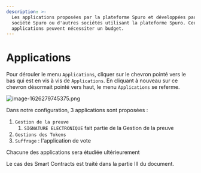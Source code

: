 ```yaml
---
description: >-
  Les applications proposées par la plateforme Spuro et développées par la
  société Spuro ou d'autres sociétés utilisant la plateforme Spuro. Certaines
  applications peuvent nécessiter un budget.
---
```


# Applications

Pour dérouler le menu `Applications`, cliquer sur le chevron pointé vers le bas qui est en vis à vis de `Applications`. En cliquant à nouveau sur ce chevron désormait pointé vers haut, le menu `Applications` se referme.

![image-1626279745375.png](https://firebasestorage.googleapis.com/v0/b/gitbook-x-prod.appspot.com/o/spaces%2F-MfgAWt6RHd0LmSKPh4l-543285762%2Fuploads%2F5seJALSevdliC02LaxWu%2Ffile.png?alt=media)

Dans notre configuration, 3 applications sont proposées :

1. `Gestion de la preuve`
   1. `SIGNATURE ELECTRONIQUE` fait partie de la Gestion de la preuve
2. `Gestions des Tokens`
3. `Suffrage` : l'application de vote

Chacune des applications sera étudiée ultérieurement

Le cas des Smart Contracts est traité dans la partie III du document.

